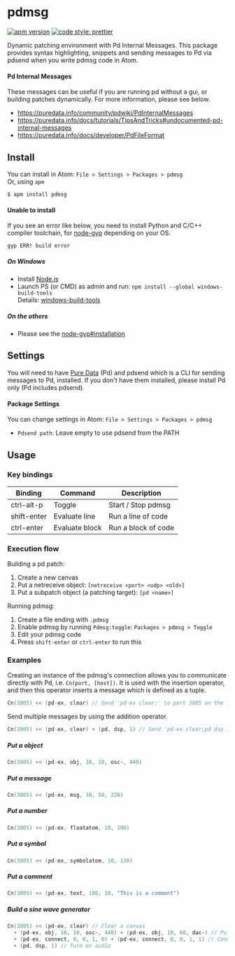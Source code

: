 # pdmsg
[![apm version](https://img.shields.io/apm/v/pdmsg.svg)](https://atom.io/packages/pdmsg)
[![code style: prettier](https://img.shields.io/badge/code_style-prettier-ff69b4.svg)](https://github.com/prettier/prettier)

Dynamic patching environment with Pd Internal Messages. This package provides syntax highlighting, snippets and sending messages to Pd via pdsend when you write pdmsg code in Atom.

#### Pd Internal Messages
These messages can be useful if you are running pd without a gui, or building patches dynamically. For more information, please see below.
- <https://puredata.info/community/pdwiki/PdInternalMessages>
- <https://puredata.info/docs/tutorials/TipsAndTricks#undocumented-pd-internal-messages>
- <https://puredata.info/docs/developer/PdFileFormat>

## Install
You can install in Atom: `File > Settings > Packages > pdmsg`  
Or, using `apm`
```
$ apm install pdmsg
```

#### Unable to install
If you see an error like below, you need to install Python and C/C++ compiler toolchain, for [node-gyp](https://github.com/nodejs/node-gyp) depending on your OS.
```
gyp ERR! build error
```

##### On Windows
- Install [Node.js](https://nodejs.org/en/)
- Launch PS (or CMD) as admin and run: `npm install --global windows-build-tools`  
  Details: [windows-build-tools](https://github.com/felixrieseberg/windows-build-tools)

##### On the others
- Please see the [node-gyp#installation](https://github.com/nodejs/node-gyp#installation)

## Settings
You will need to have [Pure Data](https://puredata.info/downloads/pure-data) (Pd) and pdsend which is a CLI for sending messages to Pd, installed. If you don't have them installed, please install Pd only (Pd includes pdsend).  

#### Package Settings
You can change settings in Atom: `File > Settings > Packages > pdmsg`
- `Pdsend path`: Leave empty to use pdsend from the PATH

## Usage
### Key bindings
| Binding | Command | Description
| --- | --- | --- |
| ctrl-alt-p | Toggle | Start / Stop pdmsg |
| shift-enter | Evaluate line | Run a line of code |
| ctrl-enter | Evaluate block | Run a block of code |

### Execution flow
Building a pd patch:
1. Create a new canvas
1. Put a netreceive object: `[netreceive <port> <udp> <old>]`
1. Put a subpatch object (a patching target): `[pd <name>]`

Running pdmsg:
1. Create a file ending with `.pdmsg`
1. Enable pdmsg by running `Pdmsg:toggle`: `Packages > pdmsg > Toggle`
1. Edit your pdmsg code
1. Press `shift-enter` or `ctrl-enter` to run this

### Examples
Creating an instance of the pdmsg's connection allows you to communicate directly with Pd, i.e. `Cn(port, [host])`. It is used with the insertion operator, and then this operator inserts a message which is defined as a tuple.
```c
Cn(3005) << (pd-ex, clear) // Send 'pd-ex clear;' to port 3005 on the local.
```
Send multiple messages by using the addition operator.
```c
Cn(3005) << (pd-ex, clear) + (pd, dsp, 1) // Send 'pd-ex clear;pd dsp 1;'
```

##### Put a object
```c
Cn(3005) << (pd-ex, obj, 10, 10, osc~, 440)
```

##### Put a message
```c
Cn(3005) << (pd-ex, msg, 10, 50, 220)
```

##### Put a number
```c
Cn(3005) << (pd-ex, floatatom, 10, 100)
```

##### Put a symbol
```c
Cn(3005) << (pd-ex, symbolatom, 10, 130)
```

##### Put a comment
```c
Cn(3005) << (pd-ex, text, 100, 10, "This is a comment")
```

##### Build a sine wave generator
```c
Cn(3005) << (pd-ex, clear) // Clear a canvas
  + (pd-ex, obj, 10, 10, osc~, 440) + (pd-ex, obj, 10, 60, dac~) // Put objects
  + (pd-ex, connect, 0, 0, 1, 0) + (pd-ex, connect, 0, 0, 1, 1) // Connect them
  + (pd, dsp, 1) // Turn on audio
```
